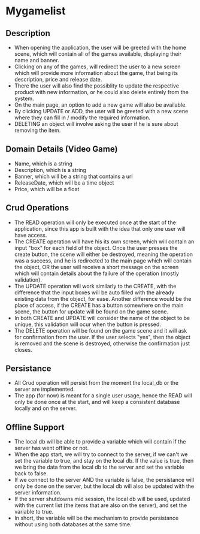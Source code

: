 # Mygamelist
## Description
- When opening the application, the user will be greeted with the home scene, which will contain all of the games available, displaying their name and banner.
- Clicking on any of the games, will redirect the user to a new screen which will provide more information about the game, that being its description, price and release date.
- There the user will also find the possiblity to update the respective product with new information, or he could also delete entirely from the system.
- On the main page, an option to add a new game will also be available.
- By clicking UPDATE or ADD, the user will be greeted with a new scene where they can fill in / modify the required information.
- DELETING an object will involve asking the user if he is sure about removing the item.
## Domain Details (Video Game)
- Name, which is a string
- Description, which is a string
- Banner, which will be a string that contains a url
- ReleaseDate, which will be a time object
- Price, which will be a float
## Crud Operations
- The READ operation will only be executed once at the start of the application, since this app is built with the idea that only one user will have access.
- The CREATE operation will have his its own screen, which will contain an input "box" for each field of the object. Once the user presses the create button, the scene will either be destroyed, meaning the operation was a success, and he is redirected to the main page which will contain the object, OR the user will receive a short message on the screen which will contain details about the failure of the operation (mostly validation).
- The UPDATE operation will work similarly to the CREATE, with the difference that the input boxes will be auto filled with the already existing data from the object, for ease. Another difference would be the place of access, if the CREATE has a button somewhere on the main scene, the button for update will be found on the game scene.
- In both CREATE and UPDATE will consider the name of the object to be unique, this validation will ocur when the button is pressed.
- The DELETE operation will be found on the game scene and it will ask for confirmation from the user. If the user selects "yes", then the object is removed and the scene is destroyed, otherwise the confirmation just closes.
## Persistance
- All Crud operation will persist from the moment the local_db or the server are implemented.
- The app (for now) is meant for a single user usage, hence the READ will only be done once at the start, and will keep a consistent database locally and on the server.
## Offline Support
- The local db will be able to provide a variable which will contain if the server has went offline or not.
- When the app start, we will try to connect to the server, if we can't we set the variable to true, and stay on the local db. If the value is true, then we bring the data from the local db to the server and set the variable back to false.
- If we connect to the server AND the variable is false, the persistance will only be done on the server, but the local db will also be updated with the server information.
- If the server shutdowns mid session, the local db will be used, updated with the current list (the items that are also on the server), and set the variable to true.
- In short, the variable will be the mechanism to provide persistance without using both databases at the same time.
